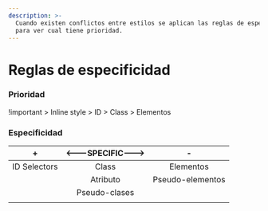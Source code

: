 ```yaml
---
description: >-
  Cuando existen conflictos entre estilos se aplican las reglas de especificidad
  para ver cual tiene prioridad.
---
```


# Reglas de especificidad

### Prioridad

!important > Inline style > ID > Class > Elementos

### Especificidad

|       +      | <---SPECIFIC---> |         -        |
| :----------: | :--------------: | :--------------: |
| ID Selectors |       Class      |     Elementos    |
|              |     Atributo     | Pseudo-elementos |
|              |   Pseudo-clases  |                  |
|              |                  |                  |
